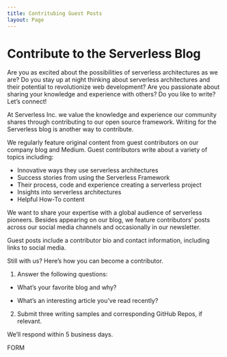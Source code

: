 ```yaml
---
title: Contritubing Guest Posts
layout: Page
---
```


# Contribute to the Serverless Blog

Are you as excited about the possibilities of serverless architectures as we are? Do you stay up at night thinking about serverless architectures and their potential to revolutionize web development? Are you passionate about sharing your knowledge and experience with others? Do you like to write? Let’s connect!

At Serverless Inc. we value the knowledge and experience our community shares through contributing to our open source framework. Writing for the Serverless blog is another way to contribute.

We regularly feature original content from guest contributors on our company blog and Medium. Guest contributors write about a variety of topics including:

* Innovative ways they use serverless architectures
* Success stories from using the Serverless Framework
* Their process, code and experience creating a serverless project
* Insights into serverless architectures
* Helpful How-To content

We want to share your expertise with a global audience of serverless pioneers. Besides appearing on our blog, we feature contributors’ posts across our social media channels and occasionally in our newsletter.

Guest posts include a contributor bio and contact information, including links to social media.

Still with us? Here’s how you can become a contributor.

1. Answer the following questions:

* What’s your favorite blog and why?

* What’s an interesting article you’ve read recently?

2. Submit three writing samples and corresponding GitHub Repos, if relevant.

We’ll respond within 5 business days.

FORM



